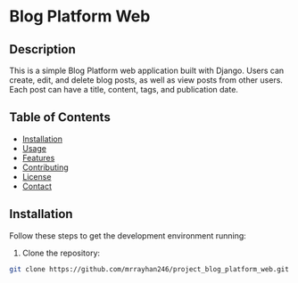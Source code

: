 # Blog Platform Web

## Description
This is a simple Blog Platform web application built with Django. Users can create, edit, and delete blog posts, as well as view posts from other users. Each post can have a title, content, tags, and publication date.

## Table of Contents
- [Installation](#installation)
- [Usage](#usage)
- [Features](#features)
- [Contributing](#contributing)
- [License](#license)
- [Contact](#contact)

## Installation
Follow these steps to get the development environment running:

1. Clone the repository:
```bash
git clone https://github.com/mrrayhan246/project_blog_platform_web.git